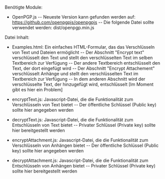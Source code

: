 Benötigte Module:
- OpenPGP.js
-- Neueste Version kann gefunden werden auf: https://github.com/openpgpjs/openpgpjs
-- Die folgende Datei sollte verwendet werden: dist/openpgp.min.js

Datei Inhalt:
- Examples.html: Ein einfaches HTML-Formular, das das Verschlüsseln von Text und Dateien ermöglicht
-- Der Abschnitt "Encrypt text" verschlüsselt den Text und stellt den verschlüsselten Text im selben Textbereich zur Verfügung
-- Der andere Textbereich entschlüsselt den Text, der dort eingefügt wird
-- Der Abschnitt "Encrypt Attachement" verschlüsselt Anhänge und stellt den verschlüsselten Text im Textbereich zur Verfügung
-- In dem anderen Abschnitt wird der verschlüsselte Text, der hinzugefügt wird, entschlüsselt [Im Moment gibt es hier ein Problem]

- encryptText.js: Javascript-Datei, die die Funktionalität zum Verschlüsseln von Text bietet
-- Der öffentliche Schlüssel (Public key) sollte hier angegeben werden

- decryptText.js: Javascript-Datei, die die Funktionalität zum Entschlüsseln von Text bietet
-- Privater Schlüssel (Private key) sollte hier bereitgestellt werden

- encryptAttachment.js: Javascript-Datei, die die Funktionalität zum Verschlüsseln von Anhängen bietet
-- Der öffentliche Schlüssel (Public key) sollte hier angegeben werden

- decryptAttachment.js: Javascript-Datei, die die Funktionalität zum Entschlüsseln von Anhängen bietet
-- Privater Schlüssel (Private key) sollte hier bereitgestellt werden
